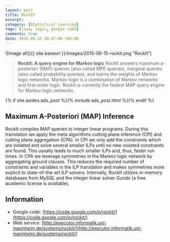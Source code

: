 ```yaml
---
layout: post
title: RockIt
excerpt:
category: [Statistical Learning]
tags: [java, logic, google code]
comments: true
date: 2015-06-15 20:47:00 +00:00
---
```


![Image alt]({{ site.baseurl }}/images/2015-06-15-rockit.png "RockIt")

>**RockIt: A query engine for Markov logic**
RockIt answers maximum a-posteriori (MAP) queries (also called MPE queries), marginal queries 
(also called probability queries), and learns the weights of Markov logic networks. Markov logic 
is a combination of Markov networks and first-order logic. RockIt is currently the fastest MAP 
query engine for Markov logic networks.

<!-- more -->

{% if site.asides.ads_post    %}{% include ads_post.html      %}{% endif %}

## Maximum A-Posteriori (MAP) Inference

RockIt compiles MAP queries to integer linear programs. During this translation we apply the meta 
algorithms cutting plane inference (CPI) and cutting plane aggregation (CPA). In CPI we only add 
the constraints which are violated and solve several smaller ILPs until no new violated constraints 
are found. This usually leads to much smaller ILPs and, thus, faster run times. In CPA we leverage 
symmetries in the Markov logic network by aggregating ground clauses. This reduces the required number 
of constraints and variables in the ILP translation and makes symmetries more explicit to state-of-the-art 
ILP solvers. Internally, RockIt utilizes in-memory databases from MySQL and the integer linear solver 
Gurobi (a free academic license is available).

## Information

- Google code: [https://code.google.com/p/rockit/](https://code.google.com/p/rockit/)
- Web service: [http://executor.informatik.uni-mannheim.de/systems/rockit/](http://executor.informatik.uni-mannheim.de/systems/rockit/)
